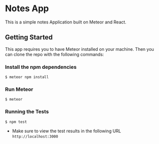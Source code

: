 # Notes App

This is a simple notes Application built on Meteor and React.

## Getting Started

This app requires you to have Meteor installed on your machine. Then you can clone the repo with the following commands:

### Install the npm dependencies

```
$ meteor npm install
```

### Run Meteor
```
$ meteor
```

### Running the Tests
```
$ npm test
```

* Make sure to view the test results in the following URL `http://localhost:3000`